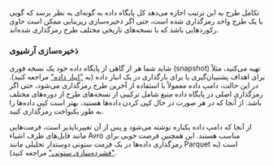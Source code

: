 تکامل طرح به این ترتیب اجازه می‌دهد کل پایگاه داده به گونه‌ای به نظر برسد که گویی با یک طرح واحد رمزگذاری شده است، حتی اگر ذخیره‌سازی زیربنایی ممکن است حاوی رکوردهایی باشد که با نسخه‌های تاریخی مختلف طرح رمزگذاری شده‌اند.

### ذخیره‌سازی آرشیوی

شاید شما هر از گاهی از پایگاه داده خود یک نسخه فوری (snapshot) تهیه می‌کنید، مثلاً برای اهداف پشتیبان‌گیری یا برای بارگذاری در یک انبار داده (به ["انبار داده"](ch03.html#sec_storage_dwh) مراجعه کنید). در این حالت، دامپ داده معمولاً با استفاده از آخرین طرح رمزگذاری می‌شود، حتی اگر رمزگذاری اصلی در پایگاه داده منبع شامل ترکیبی از نسخه‌های طرح از دوره‌های مختلف باشد. از آنجا که در هر صورت در حال کپی کردن داده‌ها هستید، بهتر است کپی داده‌ها را به طور یکنواخت رمزگذاری کنید.

از آنجا که دامپ داده یکباره نوشته می‌شود و پس از آن تغییرناپذیر است، فرمت‌هایی مانند فایل‌های ظرف اشیاء Avro مناسب هستند. این همچنین فرصت خوبی برای رمزگذاری داده‌ها در یک فرمت ستونی دوستدار تحلیلی مانند Parquet است (به ["فشرده‌سازی ستونی"](ch03.html#sec_storage_column_compression) مراجعه کنید).